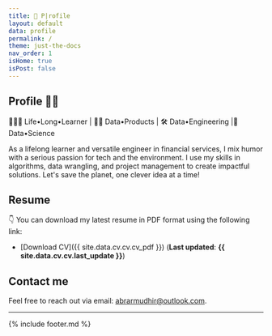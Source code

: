 ```yaml
---
title: 👋 P|rofile
layout: default
data: profile
permalink: /
theme: just-the-docs
nav_order: 1
isHome: true
isPost: false
---
```


## Profile 🦜👋
🤹🏿‍♂️ Life•Long•Learner | 🏄‍♂️ Data•Products | 🛠 Data•Engineering |🔬 Data•Science

As a lifelong learner and versatile engineer in financial services, I mix humor with a serious passion for tech and the environment. 
I use my skills in algorithms, data wrangling, and project management to create impactful solutions. 
Let's save the planet, one clever idea at a time!

## Resume 
👇
You can download my latest resume in PDF format using the following link:

- [Download CV]({{ site.data.cv.cv.cv_pdf }}) (__Last updated__: __{{ site.data.cv.cv.last_update }}__)

## Contact me
Feel free to reach out via email: [abrarmudhir@outlook.com](mailto:abrarmudhir@outlook.com).

---

{% include footer.md %}